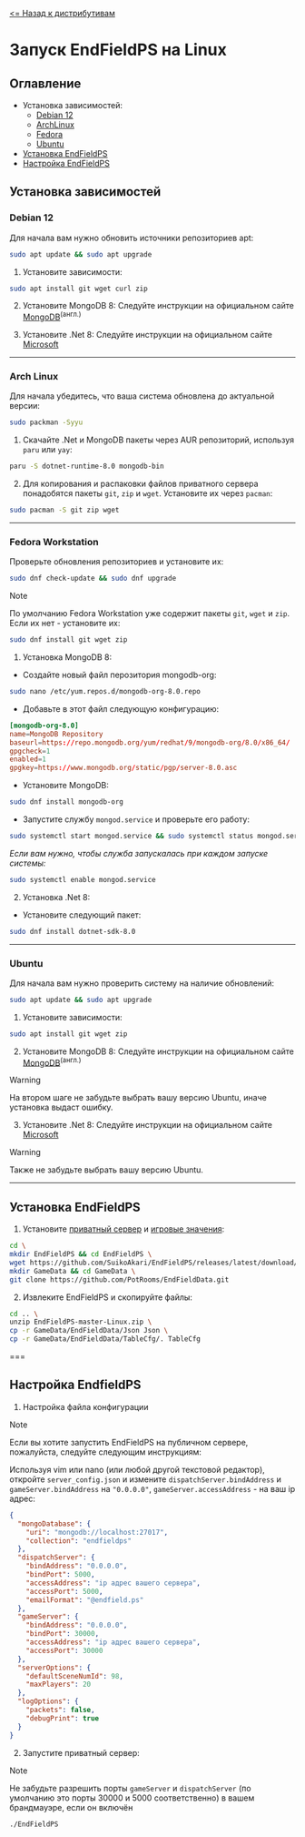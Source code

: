 [<= Назад к дистрибутивам](../README_ru-RU.md#установка-на-linux)

# Запуск EndFieldPS на Linux

## Оглавление
- Установка зависимостей:
  - [Debian 12](#debian-12) 
  - [ArchLinux](#arch-linux)
  - [Fedora](#fedora-workstation)
  - [Ubuntu](#ubuntu)
- [Установка EndFieldPS](#установка-endfieldps)
- [Настройка EndFieldPS](#настройка-endfieldps)

## Установка зависимостей

### Debian 12
Для начала вам нужно обновить источники репозиториев apt:
```bash
sudo apt update && sudo apt upgrade
```

1. Установите зависимости:
```bash
sudo apt install git wget curl zip
```
2. Установите MongoDB 8:
    Следуйте инструкции на официальном сайте [MongoDB](https://www.mongodb.com/docs/manual/tutorial/install-mongodb-on-debian/)<sup>(англ.)</sup>

3. Установите .Net 8:
    Следуйте инструкции на официальном сайте [Microsoft](https://learn.microsoft.com/ru-ru/dotnet/core/install/linux-debian?tabs=dotnet8)

---

### Arch Linux
Для начала убедитесь, что ваша система обновлена до актуальной версии:
```bash
sudo packman -Syyu
```

1. Скачайте .Net и MongoDB пакеты через AUR репозиторий, используя `paru` или `yay`:
```bash
paru -S dotnet-runtime-8.0 mongodb-bin
```

2. Для копирования и распаковки файлов приватного сервера понадобятся пакеты `git`, `zip` и `wget`. Установите их через `pacman`:
```bash
sudo pacman -S git zip wget
```

---

### Fedora Workstation
Проверьте обновления репозиториев и установите их:
```bash
sudo dnf check-update && sudo dnf upgrade
```

> [!NOTE]
> По умолчанию Fedora Workstation уже содержит пакеты `git`, `wget` и `zip`. Если их нет - установите их:
```bash 
sudo dnf install git wget zip
```

1. Установка MongoDB 8:
  * Создайте новый файл перозитория mongodb-org:
```bash
sudo nano /etc/yum.repos.d/mongodb-org-8.0.repo
```
  * Добавьте в этот файл следующую конфигурацию:
```conf
[mongodb-org-8.0]
name=MongoDB Repository
baseurl=https://repo.mongodb.org/yum/redhat/9/mongodb-org/8.0/x86_64/
gpgcheck=1
enabled=1
gpgkey=https://www.mongodb.org/static/pgp/server-8.0.asc
```
  * Установите MongoDB:
```bash
sudo dnf install mongodb-org
```
  * Запустите службу `mongod.service` и проверьте его работу:
```bash
sudo systemctl start mongod.service && sudo systemctl status mongod.service
```
  *Если вам нужно, чтобы служба запускалась при каждом запуске системы:*
```bash
sudo systemctl enable mongod.service
```

2. Установка .Net 8:
  * Установите следующий пакет:
```bash
sudo dnf install dotnet-sdk-8.0
```

---

### Ubuntu
Для начала вам нужно проверить систему на наличие обновлений:
```bash
sudo apt update && sudo apt upgrade
```

1. Установите зависимости:
```bash
sudo apt install git wget zip
```
2. Установите MongoDB 8:
    Следуйте инструкции на официальном сайте [MongoDB](https://www.mongodb.com/docs/manual/tutorial/install-mongodb-on-ubuntu/)<sup>(англ.)</sup>
> [!WARNING]
> На втором шаге не забудьте выбрать вашу версию Ubuntu, иначе установка выдаст ошибку.

3. Установите .Net 8:
    Следуйте инструкции на официальном сайте [Microsoft](https://learn.microsoft.com/ru-ru/dotnet/core/install/linux-ubuntu-install?tabs=dotnet8)
> [!WARNING]
> Также не забудьте выбрать вашу версию Ubuntu.

---

## Установка EndFieldPS
1. Установите [приватный сервер](https://github.com/SuikoAkari/EndFieldPS/releases/latest) и [игровые значения](https://github.com/PotRooms/EndFieldData/tree/main):

```bash
cd \ 
mkdir EndFieldPS && cd EndFieldPS \ 
wget https://github.com/SuikoAkari/EndFieldPS/releases/latest/download/EndFieldPS-master-Linux.zip \ 
mkdir GameData && cd GameData \ 
git clone https://github.com/PotRooms/EndFieldData.git
```

2. Извлеките EndFieldPS и скопируйте файлы:

```bash
cd .. \
unzip EndFieldPS-master-Linux.zip \ 
cp -r GameData/EndFieldData/Json Json \ 
cp -r GameData/EndFieldData/TableCfg/. TableCfg
```

===

## Настройка EndfieldPS

1. Настройка файла конфигурации
> [!NOTE]
> Если вы хотите запустить EndFieldPS на публичном сервере, пожалуйста, следуйте следующим инструкциям:


  Используя vim или nano (или любой другой текстовой редактор), откройте `server_config.json` и измените `dispatchServer.bindAddress` и `gameServer.bindAddress` на `"0.0.0.0"`, `gameServer.accessAddress` - на ваш ip адрес:
```json
{
  "mongoDatabase": {
    "uri": "mongodb://localhost:27017",
    "collection": "endfieldps"
  },
  "dispatchServer": {
    "bindAddress": "0.0.0.0",
    "bindPort": 5000,
    "accessAddress": "ip адрес вашего сервера",
    "accessPort": 5000,
    "emailFormat": "@endfield.ps"
  },
  "gameServer": {
    "bindAddress": "0.0.0.0",
    "bindPort": 30000,
    "accessAddress": "ip адрес вашего сервера",
    "accessPort": 30000
  },
  "serverOptions": {
    "defaultSceneNumId": 98,
    "maxPlayers": 20
  },
  "logOptions": {
    "packets": false,
    "debugPrint": true
  }
}
```

2. Запустите приватный сервер:

  > [!NOTE]
  > Не забудьте разрешить порты `gameServer` и `dispatchServer` (по умолчанию это порты 30000 и 5000 соответственно) в вашем брандмауэре, если он включён

```bash
./EndFieldPS
```
